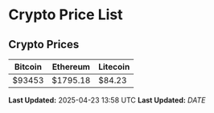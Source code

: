 # Crypto Price List

## Crypto Prices
| Bitcoin | Ethereum | Litecoin |
| ------- | -------- | -------- |
| $93453 | $1795.18 | $84.23 |
**Last Updated:** 2025-04-23 13:58 UTC
**Last Updated:** $DATE$
